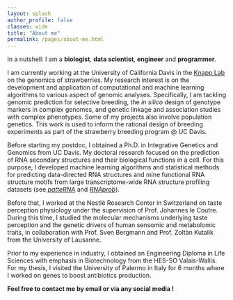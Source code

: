 ```yaml
---
layout: splash
author_profile: false
classes: wide
title: "About me"
permalink: /pages/about-me.html
---
```


In a nutshell: I am a **biologist**, **data scientist**, **engineer** and **programmer**.

I am currently working at the University of California Davis in the [Knapp Lab](https://knapp.plantsciences.ucdavis.edu/) on the genomics of strawberries. My research interest is on the development and application of computational and machine learning algorithms to various aspect of genomic analyses. Specifically, I am tackling genomic prediction for selective breeding, the *in silico* design of genotype markers in complex genomes, and genetic linkage and association studies with complex phenotypes. Some of my projects also involve population genetics. This work is used to inform the rational design of breeding experiments as part of the strawberry breeding program @ UC Davis.

Before starting my postdoc, I obtained a Ph.D. in Integrative Genetics and Genomics from UC Davis. My doctoral research focused on the prediction of RNA secondary structures and their biological functions in a cell. For this purpose, I developed machine learning algorithms and statistical methods for predicting data-directed RNA structures and mine functional RNA structure motifs from large transcriptome-wide RNA structure profiling datasets (see *[patteRNA](https://github.com/AviranLab/patteRNA)* and *[RNAprob](https://github.com/AviranLab/RNAprob)*).

Before that, I worked at the Nestlé Research Center in Switzerland on taste perception physiology under the supervision of Prof. Johannes le Coutre. During this time, I studied the molecular mechanisms underlying taste perception and the genetic drivers of human sensomic and metabolomic traits, in collaboration with Prof. Sven Bergmann and Prof. Zoltàn Kutalik from the University of Lausanne.

Prior to my experience in industry, I obtained an Engineering Diploma in Life Sciences with emphasis in Biotechnology from the HES-SO Valais-Wallis. For my thesis, I visited the University of Palermo in Italy for 6 months where I worked on genes to boost antibiotics production.

**Feel free to contact me by email or via any social media !**
